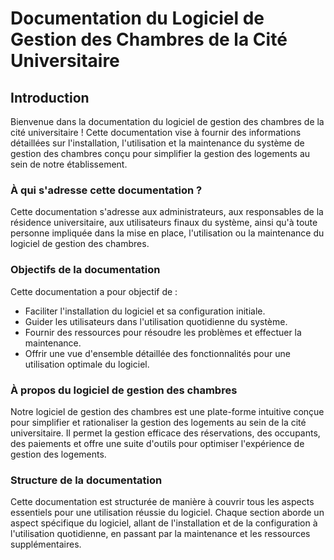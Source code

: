 # Documentation du Logiciel de Gestion des Chambres de la Cité Universitaire

## Introduction

Bienvenue dans la documentation du logiciel de gestion des chambres de la cité universitaire ! Cette documentation vise à fournir des informations détaillées sur l'installation, l'utilisation et la maintenance du système de gestion des chambres conçu pour simplifier la gestion des logements au sein de notre établissement.

### À qui s'adresse cette documentation ?

Cette documentation s'adresse aux administrateurs, aux responsables de la résidence universitaire, aux utilisateurs finaux du système, ainsi qu'à toute personne impliquée dans la mise en place, l'utilisation ou la maintenance du logiciel de gestion des chambres.

### Objectifs de la documentation

Cette documentation a pour objectif de :
* Faciliter l'installation du logiciel et sa configuration initiale.
* Guider les utilisateurs dans l'utilisation quotidienne du système.
* Fournir des ressources pour résoudre les problèmes et effectuer la maintenance.
* Offrir une vue d'ensemble détaillée des fonctionnalités pour une utilisation optimale du logiciel.

### À propos du logiciel de gestion des chambres

Notre logiciel de gestion des chambres est une plate-forme intuitive conçue pour simplifier et rationaliser la gestion des logements au sein de la cité universitaire. Il permet la gestion efficace des réservations, des occupants, des paiements et offre une suite d'outils pour optimiser l'expérience de gestion des logements.

### Structure de la documentation

Cette documentation est structurée de manière à couvrir tous les aspects essentiels pour une utilisation réussie du logiciel. Chaque section aborde un aspect spécifique du logiciel, allant de l'installation et de la configuration à l'utilisation quotidienne, en passant par la maintenance et les ressources supplémentaires.